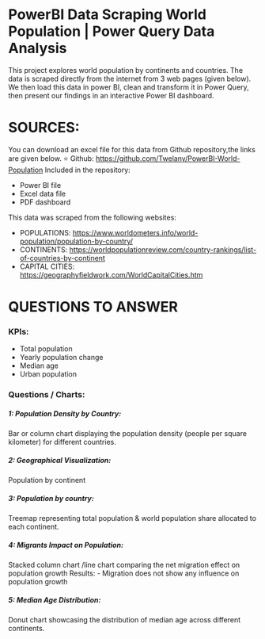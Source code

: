 # PowerBI Data Scraping World Population | Power Query Data Analysis

This project explores world population by continents and countries. The data is scraped directly from the internet from 3 web pages (given below). We then load this data in power BI, clean and transform it in Power Query, then present our findings in an interactive Power BI dashboard.

# SOURCES:

You can download an excel file for this data from Github repository,the links are given below. ⭐ Github: https://github.com/Twelany/PowerBI-World-Population
Included in the repository:

- Power BI file
- Excel data file
- PDF dashboard

This data was scraped from the following websites:

- POPULATIONS: https://www.worldometers.info/world-population/population-by-country/
- CONTINENTS: https://worldpopulationreview.com/country-rankings/list-of-countries-by-continent
- CAPITAL CITIES: https://geographyfieldwork.com/WorldCapitalCities.htm

# QUESTIONS TO ANSWER

<h3>KPIs:</h3>

- Total population
- Yearly population change
- Median age
- Urban population

<h3>Questions / Charts:</h3>
<h5>1: Population Density by Country:</h5>
Bar or column chart displaying the population density (people per square kilometer) for different countries.

<h5>2: Geographical Visualization:</h5>
Population by continent

<h5>3: Population by country:</h5>
Treemap representing total population & world population share allocated to each continent.

<h5>4: Migrants Impact on Population:</h5>
Stacked column chart /line chart comparing the net migration effect on population growth Results: - Migration does not show any influence on population growth

<h5>5: Median Age Distribution:</h5>
Donut chart showcasing the distribution of median age across different continents.


